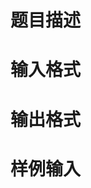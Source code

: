 

# 题目描述



# 输入格式


<p style="font-size:10.5pt;font-family:&#39;Times New Roman&#39;;text-align:justify;text-indent:21.25pt;">
<span style="font-family:宋体;"></span> 
</p>

# 输出格式



# 样例输入


